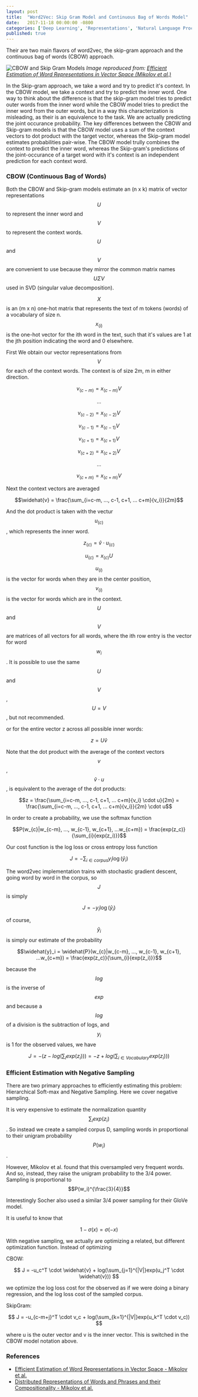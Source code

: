 ```yaml
---
layout: post
title:  "Word2Vec: Skip Gram Model and Continuous Bag of Words Model"
date:   2017-11-18 00:00:00 -0800
categories: ['Deep Learning', 'Representations', 'Natural Language Processing', 'Word Vectors']
published: true
---
```


Their are two main flavors of word2vec, the skip-gram approach and the continuous bag of words (CBOW) approach.

![CBOW and Skip Gram Models](/assets/cbow-skipgram.png)
*Image reproduced from: [Efficient Estimation of Word Representations in Vector Space (Mikolov et al.)](https://arxiv.org/pdf/1301.3781.pdf)*

In the Skip-gram approach, we take a word and try to predict it's context. In the CBOW model, we take a context and try to predict the inner word. One way to think about the difference is that the skip-gram model tries to predict outer words from the inner word while the CBOW model tries to predict the inner word from the outer words, but in a way this characterization is misleading, as their is an equivalence to the task. We are actually predicting the joint occurance probability. The key differences between the CBOW and Skip-gram models is that the CBOW model uses a sum of the context vectors to dot product with the target vector, whereas the Skip-gram model estimates probabilities pair-wise. The CBOW model trully combines the context to predict the inner word, whereas the Skip-gram's predictions of the joint-occurance of a target word with it's context is an independent prediction for each context word.

### CBOW (Continuous Bag of Words)

Both the CBOW and Skip-gram models estimate an (n x k) matrix of vector representations $$U$$ to represent the inner word and $$V$$ to represent the context words. $$U$$ and $$V$$ are convenient to use because they mirror the common matrix names $$U \Sigma V$$ used in SVD (singular value decomposition).

$$X$$ is an (m x n) one-hot matrix that represents the text of m tokens (words) of a vocabulary of size n. $$x_{(i)}$$ is the one-hot vector for the ith word in the text, such that it's values are 1 at the jth position indicating the word and 0 elsewhere.

First We obtain our vector representations from $$V$$ for each of the context words. The context is of size 2m, m in either direction.

$$v_{(c-m)} = x_{(c-m)}V$$

$$...$$

$$v_{(c-2)} = x_{(c-2)}V$$

$$v_{(c-1)} = x_{(c-1)}V$$

$$v_{(c+1)} = x_{(c+1)}V$$

$$v_{(c+2)} = x_{(c+2)}V$$

$$...$$

$$v_{(c+m)} = x_{(c+m)}V$$

Next the context vectors are averaged

$$\widehat{v} = \frac{\sum_{i=c-m, ..., c-1, c+1, ... c+m}{v_i}}{2m}$$

And the dot product is taken with the vectur $$u_{(c)}$$, which represents the inner word.

$$z_{(c)} = \widehat{v} \cdot u_{(c)}$$ 

$$u_{(c)} = x_{(c)}U$$

$$u_{(i)}$$ is the vector for words when they are in the center position, $$v_{(i)}$$ is the vector for words which are in the context. $$U$$ and $$V$$ are matrices of all vectors for all words, where the ith row entry is the vector for word $$w_i$$. It is possible to use the same $$U$$ and $$V$$, $$U=V$$, but not recommended.

or for the entire vector z across all possible inner words:

$$z = U\widehat{v}$$ 

Note that the dot product with the average of the context vectors $$v$$, $$\widehat{v} \cdot u$$ , is equivalent to the average of the dot products: 

$$z = \frac{\sum_{i=c-m, ..., c-1, c+1, ... c+m}{v_i} \cdot u}{2m} = \frac{\sum_{i=c-m, ..., c-1, c+1, ... c+m}{v_i}}{2m} \cdot u$$

In order to create a probability, we use the softmax function

$$P(w_{c}|w_{c-m}, ..., w_{c-1}, w_{c+1}, ...w_{c+m}) = \frac{exp(z_c)}{\sum_{i}{exp(z_i)}}$$

Our cost function is the log loss or cross entropy loss function

$$J = - \sum_{i\in{corpus}}{y_i\log(\widehat{y}_i)}$$

The word2vec implementation trains with stochastic gradient descent, going word by word in the corpus, so $$J$$ is simply

$$J = - y_i\log(\widehat{y}_i)$$

of course, $$\widehat{y}_i$$ is simply our estimate of the probability

$$\widehat{y}_i = \widehat{P}(w_{c}|w_{c-m}, ..., w_{c-1}, w_{c+1}, ...w_{c+m}) = \frac{exp(z_c)}{\sum_{i}{exp(z_i)}}$$

because the $$log$$ is the inverse of $$exp$$ and because a $$log$$ of a division is the subtraction of logs, and $$y_i$$ is 1 for the observed values, we have

$$J = - (z - log(\sum_{i}{exp(z_i)})) =  - z + log(\sum_{i \in Vocabulary}{exp(z_i)}))$$

### Efficient Estimation with Negative Sampling

There are two primary approaches to efficiently estimating this problem: Hierarchical Soft-max and Negative Sampling. Here we cover negative sampling.

It is very expensive to estimate the normalization quantity $$\sum_{i}{exp(z_i)}$$. So instead we create a sampled corpus D, sampling words in proportional to their unigram probability $$P(w_i)$$.

However, Mikolov et al. found that this oversampled very frequent words. And so, instead, they raise the unigram probability to the 3/4 power. Sampling is proportional to $$P(w_i)^{\frac{3}{4}}$$

Interestingly Socher also used a similar 3/4 power sampling for their GloVe model.

It is useful to know that

$$ 1 - \sigma(x) = \sigma(-x) $$

With negative sampling, we actually are optimizing a related, but different optimization function. Instead of optimizing 

CBOW:

$$ J = -u_c^T \cdot \widehat{v} + log(\sum_{j=1}^{|V|}exp(u_j^T \cdot \widehat{v})) $$

we optimize the log loss cost for the observed as if we were doing a binary regression, and the log loss cost of the sampled corpus.

SkipGram:

$$ J = -u_{c-m+j}^T \cdot v_c + log(\sum_{k=1}^{|V|}exp(u_k^T \cdot v_c)) $$

where u is the outer vector and v is the inner vector. This is switched in the CBOW model notation above.


### References

- [Efficient Estimation of Word Representations in Vector Space - Mikolov et al.](https://arxiv.org/pdf/1301.3781.pdf)
- [Distributed Representations of Words and Phrases and their Compositionality - Mikolov et al.](http://papers.nips.cc/paper/5021-distributed-representations-of-words-and-phrases-and-their-compositionality.pdf)